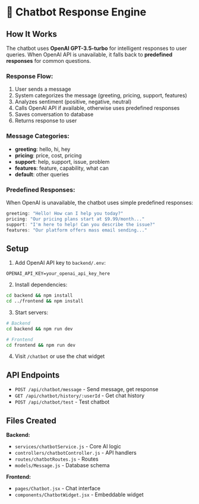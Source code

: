 # 🤖 Chatbot Response Engine

## How It Works

The chatbot uses **OpenAI GPT-3.5-turbo** for intelligent responses to user queries. When OpenAI API is unavailable, it falls back to **predefined responses** for common questions.

### Response Flow:
1. User sends a message
2. System categorizes the message (greeting, pricing, support, features)
3. Analyzes sentiment (positive, negative, neutral)
4. Calls OpenAI API if available, otherwise uses predefined responses
5. Saves conversation to database
6. Returns response to user

### Message Categories:
- **greeting**: hello, hi, hey
- **pricing**: price, cost, pricing
- **support**: help, support, issue, problem
- **features**: feature, capability, what can
- **default**: other queries

### Predefined Responses:
When OpenAI is unavailable, the chatbot uses simple predefined responses:
```javascript
greeting: "Hello! How can I help you today?"
pricing: "Our pricing plans start at $9.99/month..."
support: "I'm here to help! Can you describe the issue?"
features: "Our platform offers mass email sending..."
```

## Setup

1. Add OpenAI API key to `backend/.env`:
```env
OPENAI_API_KEY=your_openai_api_key_here
```

2. Install dependencies:
```bash
cd backend && npm install
cd ../frontend && npm install
```

3. Start servers:
```bash
# Backend
cd backend && npm run dev

# Frontend  
cd frontend && npm run dev
```

4. Visit `/chatbot` or use the chat widget

## API Endpoints

- `POST /api/chatbot/message` - Send message, get response
- `GET /api/chatbot/history/:userId` - Get chat history
- `POST /api/chatbot/test` - Test chatbot

## Files Created

**Backend:**
- `services/chatbotService.js` - Core AI logic
- `controllers/chatbotController.js` - API handlers
- `routes/chatbotRoutes.js` - Routes
- `models/Message.js` - Database schema

**Frontend:**
- `pages/Chatbot.jsx` - Chat interface
- `components/ChatbotWidget.jsx` - Embeddable widget